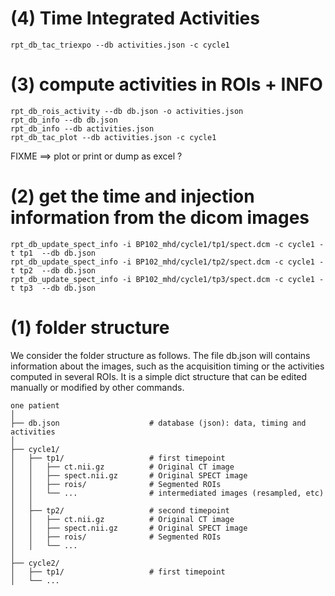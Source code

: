 

# (4) Time Integrated Activities

    rpt_db_tac_triexpo --db activities.json -c cycle1


# (3) compute activities in ROIs + INFO

    rpt_db_rois_activity --db db.json -o activities.json
    rpt_db_info --db db.json
    rpt_db_info --db activities.json
    rpt_db_tac_plot --db activities.json -c cycle1

FIXME ==> plot or print or dump as excel ?

# (2) get the time and injection information from the dicom images

    rpt_db_update_spect_info -i BP102_mhd/cycle1/tp1/spect.dcm -c cycle1 -t tp1  --db db.json
    rpt_db_update_spect_info -i BP102_mhd/cycle1/tp2/spect.dcm -c cycle1 -t tp2  --db db.json
    rpt_db_update_spect_info -i BP102_mhd/cycle1/tp3/spect.dcm -c cycle1 -t tp3  --db db.json


# (1) folder structure

We consider the folder structure as follows. The file db.json will contains information about the images, such as the acquisition timing or the activities computed in several ROIs. It is a simple dict structure that can be edited manually or modified by other commands. 
 
    one patient
    │
    ├── db.json                    # database (json): data, timing and activities
    │
    ├── cycle1/
    │   ├── tp1/                   # first timepoint
    │   │   ├── ct.nii.gz          # Original CT image
    │   │   ├── spect.nii.gz       # Original SPECT image
    │   │   ├── rois/              # Segmented ROIs
    │   │   └── ...                # intermediated images (resampled, etc)
    │   │ 
    │   ├── tp2/                   # second timepoint
    │   │   ├── ct.nii.gz          # Original CT image
    │   │   ├── spect.nii.gz       # Original SPECT image
    │   │   ├── rois/              # Segmented ROIs
    │   │   └── ...
    │   
    ├── cycle2/
    │   ├── tp1/                   # first timepoint
    │   └── ...



